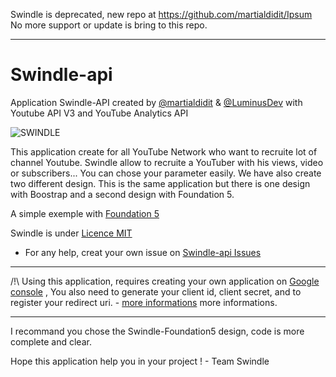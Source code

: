 Swindle is deprecated, new repo at https://github.com/martialdidit/Ipsum
No more support or update is bring to this repo. 

---

Swindle-api
===========

Application Swindle-API created by [@martialdidit](https://github.com/martialdidit) & [@LuminusDev](https://github.com/LuminusDev) with Youtube API V3 and YouTube Analytics API

![SWINDLE](http://gyazo.com/de431ab0c2b7c902c4abcbffd74bbae3.png)

This application create for all YouTube Network who want to recruite lot of channel Youtube. Swindle allow to recruite a YouTuber with his views, video or subscribers... You can chose your parameter easily. 
We have also create two different design. This is the same application but there is one design with Boostrap and a second design with Foundation 5.

A simple exemple with [Foundation 5](http://swindle.stats.yt)

Swindle is under [Licence MIT](http://opensource.org/licenses/MIT)

  + For any help, creat your own issue on <a href="https://github.com/martialdidit/swindle-api/issues">Swindle-api Issues</a></p></li>


***

/!\ Using this application, requires creating your own application on [Google console](https://cloud.google.com/console#/project) 
  , You also need to generate your client id, client secret, and to register your redirect uri. - [more informations](https://developers.google.com/console/help/new/) more informations. 
  
***

I recommand you chose the Swindle-Foundation5 design, code is more complete and clear.

Hope this application help you in your project ! - Team Swindle 
